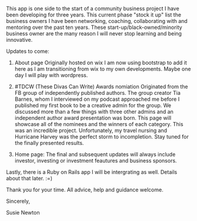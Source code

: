 This app is one side to the start of a community business project I have been developing for three years. This 
current phase "stock it up" list the business owners I have been networking, coaching, collaborating with and 
mentoring over the past ten years. These start-up/black-owned/minority business owner are the many 
reason I will never stop learning and being innovative. 


Updates to come: 

1. About page 
Originally hosted on wix I am now using bootstrap to add it here 
as I am transitioning from wix to my own developments. 
Maybe one day I will play with wordpress. 

2. #TDCW (These Divas Can Write) Awards nomiation
Originated from the FB group of independently published authors. The group creator Tia Barnes, whom I interviewed on my 
podcast approached me before I published my first book to be a creative admin for the group. 
We discussed more than a few things with three other admins and an 
independent author award presentation was born. This page will showcase all of the nominees and the winners of each category.
This was an incredible project. Unfortunately, my travel nursing and Hurricane Harvey was the perfect storm to incompletion. 
Stay tuned for the finally presented results. 

3. Home page:
The final and subsequent updates will always include investor, investing or investment feautures and business sponsors.

Lastly, there is a Ruby on Rails app I will be intergrating as well. Details about that later. :=)

Thank you for your time. All advice, help and guidance welcome.

Sincerely, 

Susie Newton
